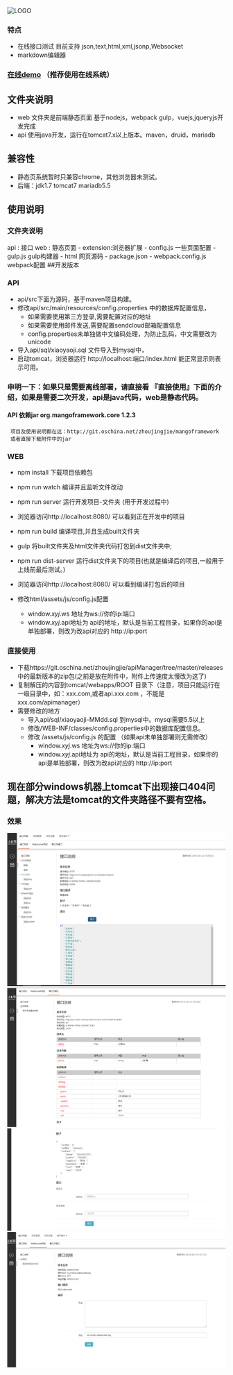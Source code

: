 ![LOGO](http://www.xiaoyaoji.com.cn/assets/img/logo/full.png)

### 特点
   * 在线接口测试 目前支持 json,text,html,xml,jsonp,Websocket
   * markdown编辑器

### [在线demo](http://www.xiaoyaoji.com.cn/) （推荐使用在线系统）
	
## 文件夹说明
* web 文件夹是前端静态页面 基于nodejs，webpack gulp，vuejs,jqueryjs开发完成
* api 使用java开发，运行在tomcat7.x以上版本。maven，druid，mariadb

## 兼容性
* 静态页系统暂时只兼容chrome，其他浏览器未测试。
* 后端：jdk1.7 tomcat7  mariadb5.5


## 使用说明
### 文件夹说明
 api : 接口
 web : 静态页面
    - extension:浏览器扩展
    - config.js 一些页面配置
    - gulp.js   gulp构建器
    - html 网页源码
    - package.json 
    - webpack.config.js webpack配置
##开发版本
### API
 * api/src下面为源码，基于maven项目构建。
 * 修改api/src/main/resources/config.properties 中的数据库配置信息，
    * 如果需要使用第三方登录,需要配置对应的地址
    * 如果需要使用邮件发送,需要配置sendcloud邮箱配置信息
    * config.properties未单独做中文编码处理，为防止乱码，中文需要改为unicode
 * 导入api/sql/xiaoyaoji.sql 文件导入到mysql中，
 * 启动tomcat，浏览器运行 http://localhost:端口/index.html 能正常显示则表示可用。

### 申明一下：如果只是需要离线部署，请直接看 『直接使用』下面的介绍，如果是需要二次开发，api是java代码，web是静态代码。

#### API 依赖jar  org.mangoframework.core 1.2.3
     项目及使用说明都在这：http://git.oschina.net/zhoujingjie/mangoframework
     或者直接下载附件中的jar
### WEB
  * npm install 下载项目依赖包 
  * npm run watch 编译并且监听文件改动
  * npm run server 运行开发项目-文件夹 (用于开发过程中)
  * 浏览器访问http://localhost:8080/ 可以看到正在开发中的项目

  * npm run build 编译项目,并且生成built文件夹
  * gulp 将built文件夹及html文件夹代码打包到dist文件夹中;
  * npm run dist-server 运行dist文件夹下的项目(也就是编译后的项目,一般用于上线前最后测试。)
  * 浏览器访问http://localhost:8080/ 可以看到编译打包后的项目

  * 修改html/assets/js/config.js配置
      * window._xyj_.ws 地址为ws://你的ip:端口
      * window._xyj_.api地址为 api的地址，默认是当前工程目录，如果你的api是单独部署，则改为改api对应的 http://ip:port 

### 直接使用

   *  下载https://git.oschina.net/zhoujingjie/apiManager/tree/master/releases 中的最新版本的zip包(之前是放在附件中，附件上传速度太慢改为这了)
   * 复制解压的内容到tomcat/webapps/ROOT 目录下（注意，项目只能运行在一级目录中，如：xxx.com,或者api.xxx.com ，不能是xxx.com/apimanager）
   * 需要修改的地方
       *  导入api/sql/xiaoyaoji-MMdd.sql 到mysql中。mysql需要5.5以上
       *  修改/WEB-INF/classes/config.properties中的数据库配置信息。
       *  修改 /assets/js/config.js 的配置 （如果api未单独部署则无需修改）
           * window._xyj_.ws 地址为ws://你的ip:端口
           * window._xyj_.api地址为 api的地址，默认是当前工程目录，如果你的api是单独部署，则改为改api对应的 http://ip:port 



## 现在部分windows机器上tomcat下出现接口404问题，解决方法是tomcat的文件夹路径不要有空格。

### 效果
![基本](img/basic.png)
![基本](img/third1.png)
![基本](img/third2.png)
![基本](img/ws.png)
    